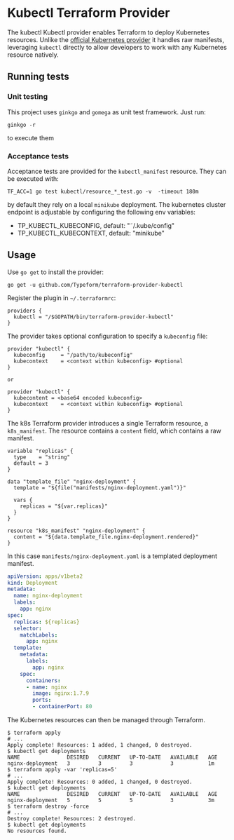 # Kubectl Terraform Provider

The kubectl Kubectl provider enables Terraform to deploy Kubernetes resources. Unlike the [official Kubernetes provider][kubernetes-provider] it handles raw manifests, leveraging `kubectl` directly to allow developers to work with any Kubernetes resource natively.

## Running tests


### Unit testing

This project uses `ginkgo` and `gomega` as unit test framework. Just run:
```
ginkgo -r
```
to execute them

### Acceptance tests

Acceptance tests are provided for the `kubectl_manifest` resource. They can be executed with:
```
TF_ACC=1 go test kubectl/resource_*_test.go -v  -timeout 180m
```

by default they rely on a local `minikube` deployment. The kubernetes cluster endpoint is adjustable by configuring the following env variables:

-  TP_KUBECTL_KUBECONFIG, default:  "˜/.kube/config"
-  TP_KUBECTL_KUBECONTEXT, default: "minikube"

## Usage

Use `go get` to install the provider:

```
go get -u github.com/Typeform/terraform-provider-kubectl
```

Register the plugin in `~/.terraformrc`:

```hcl
providers {
  kubectl = "/$GOPATH/bin/terraform-provider-kubectl"
}
```

The provider takes optional configuration to specify a `kubeconfig` file:

```hcl
provider "kubectl" {
  kubeconfig     = "/path/to/kubeconfig"
  kubecontext    = <context within kubeconfig> #optional
}

or

provider "kubectl" {
  kubecontent = <base64 encoded kubeconfig>
  kubecontext    = <context within kubeconfig> #optional
}
```

The k8s Terraform provider introduces a single Terraform resource, a `k8s_manifest`. The resource contains a `content` field, which contains a raw manifest.

```hcl
variable "replicas" {
  type    = "string"
  default = 3
}

data "template_file" "nginx-deployment" {
  template = "${file("manifests/nginx-deployment.yaml")}"

  vars {
    replicas = "${var.replicas}"
  }
}

resource "k8s_manifest" "nginx-deployment" {
  content = "${data.template_file.nginx-deployment.rendered}"
}
```

In this case `manifests/nginx-deployment.yaml` is a templated deployment manifest.

```yaml
apiVersion: apps/v1beta2
kind: Deployment
metadata:
  name: nginx-deployment
  labels:
    app: nginx
spec:
  replicas: ${replicas}
  selector:
    matchLabels:
      app: nginx
  template:
    metadata:
      labels:
        app: nginx
    spec:
      containers:
      - name: nginx
        image: nginx:1.7.9
        ports:
        - containerPort: 80
```

The Kubernetes resources can then be managed through Terraform.

```terminal
$ terraform apply
# ...
Apply complete! Resources: 1 added, 1 changed, 0 destroyed.
$ kubectl get deployments
NAME               DESIRED   CURRENT   UP-TO-DATE   AVAILABLE   AGE
nginx-deployment   3         3         3            3           1m
$ terraform apply -var 'replicas=5'
# ...
Apply complete! Resources: 0 added, 1 changed, 0 destroyed.
$ kubectl get deployments
NAME               DESIRED   CURRENT   UP-TO-DATE   AVAILABLE   AGE
nginx-deployment   5         5         5            3           3m
$ terraform destroy -force
# ...
Destroy complete! Resources: 2 destroyed.
$ kubectl get deployments
No resources found.
```

[kubernetes-provider]: https://www.terraform.io/docs/providers/kubernetes/index.html

